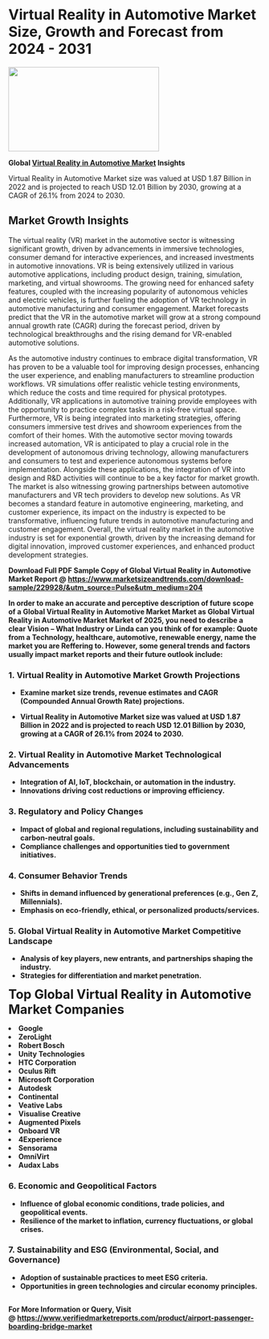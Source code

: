 <H1>Virtual Reality in Automotive Market Size, Growth and Forecast from 2024 - 2031</H1><img class="aligncenter size-medium wp-image-584254" src="https://thirdeyenews.in/wp-content/uploads/2024/09/Global-Market-Research-300x168.jpeg" alt="" width="300" height="168" /><p><strong>Global&nbsp;<a href="https://www.marketsizeandtrends.com/download-sample/229928/&amp;utm_source=Pulse&amp;utm_medium=204">Virtual Reality in Automotive Market</a> Insights</strong></p><p>Virtual Reality in Automotive Market size was valued at USD 1.87 Billion in 2022 and is projected to reach USD 12.01 Billion by 2030, growing at a CAGR of 26.1% from 2024 to 2030.</p><p><h2>Market Growth Insights</h2> <p>The virtual reality (VR) market in the automotive sector is witnessing significant growth, driven by advancements in immersive technologies, consumer demand for interactive experiences, and increased investments in automotive innovations. VR is being extensively utilized in various automotive applications, including product design, training, simulation, marketing, and virtual showrooms. The growing need for enhanced safety features, coupled with the increasing popularity of autonomous vehicles and electric vehicles, is further fueling the adoption of VR technology in automotive manufacturing and consumer engagement. Market forecasts predict that the VR in the automotive market will grow at a strong compound annual growth rate (CAGR) during the forecast period, driven by technological breakthroughs and the rising demand for VR-enabled automotive solutions.</p> <p><strong></strong></p> <p>As the automotive industry continues to embrace digital transformation, VR has proven to be a valuable tool for improving design processes, enhancing the user experience, and enabling manufacturers to streamline production workflows. VR simulations offer realistic vehicle testing environments, which reduce the costs and time required for physical prototypes. Additionally, VR applications in automotive training provide employees with the opportunity to practice complex tasks in a risk-free virtual space. Furthermore, VR is being integrated into marketing strategies, offering consumers immersive test drives and showroom experiences from the comfort of their homes. With the automotive sector moving towards increased automation, VR is anticipated to play a crucial role in the development of autonomous driving technology, allowing manufacturers and consumers to test and experience autonomous systems before implementation. Alongside these applications, the integration of VR into design and R&D activities will continue to be a key factor for market growth. The market is also witnessing growing partnerships between automotive manufacturers and VR tech providers to develop new solutions. As VR becomes a standard feature in automotive engineering, marketing, and customer experience, its impact on the industry is expected to be transformative, influencing future trends in automotive manufacturing and customer engagement. Overall, the virtual reality market in the automotive industry is set for exponential growth, driven by the increasing demand for digital innovation, improved customer experiences, and enhanced product development strategies.</p> <p><strong></p><p><span class=""><strong>Download Full PDF Sample Copy of Global Virtual Reality in Automotive Market Report</strong> @ <a href="https://www.marketsizeandtrends.com/download-sample/229928/&amp;utm_source=Pulse&amp;utm_medium=204" target="_blank">https://www.marketsizeandtrends.com/download-sample/229928/&amp;utm_source=Pulse&amp;utm_medium=204</a></span></p><p>In order to make an accurate and perceptive description of future scope of a Global&nbsp;Virtual Reality in Automotive Market Market as Global&nbsp;Virtual Reality in Automotive Market Market of 2025, you need to describe a clear Vision &ndash; What Industry or Linda can you think of for example: Quote from a Technology, healthcare, automotive, renewable energy, name the market you are Reffering to. However, some general trends and factors usually impact market reports and their future outlook include:</p><h3>1.&nbsp;<strong>Virtual Reality in Automotive Market Growth Projections</strong></h3><ul><li>Examine market size trends, revenue estimates and CAGR (Compounded Annual Growth Rate) projections.</li><li><p>Virtual Reality in Automotive Market size was valued at USD 1.87 Billion in 2022 and is projected to reach USD 12.01 Billion by 2030, growing at a CAGR of 26.1% from 2024 to 2030.</p></li></ul><h3>2.&nbsp;<strong>Virtual Reality in Automotive Market Technological Advancements</strong></h3><ul><li>Integration of AI, IoT, blockchain, or automation in the industry.</li><li>Innovations driving cost reductions or improving efficiency.</li></ul><h3>3.&nbsp;<strong>Regulatory and Policy Changes</strong></h3><ul><li>Impact of global and regional regulations, including sustainability and carbon-neutral goals.</li><li>Compliance challenges and opportunities tied to government initiatives.</li></ul><h3>4.&nbsp;<strong>Consumer Behavior Trends</strong></h3><ul><li>Shifts in demand influenced by generational preferences (e.g., Gen Z, Millennials).</li><li>Emphasis on eco-friendly, ethical, or personalized products/services.</li></ul><h3>5.&nbsp;<strong>Global Virtual Reality in Automotive Market Competitive Landscape</strong></h3><ul><li>Analysis of key players, new entrants, and partnerships shaping the industry.</li><li>Strategies for differentiation and market penetration.</li></ul><p data-pm-slice="1 1 []"><span style="color: inherit; font-family: inherit; font-size: 25px;">Top Global Virtual Reality in Automotive Market Companies</span></p><div class="" data-test-id=""><p><li>Google</li><li> ZeroLight</li><li> Robert Bosch</li><li> Unity Technologies</li><li> HTC Corporation</li><li> Oculus Rift</li><li> Microsoft Corporation</li><li> Autodesk</li><li> Continental</li><li> Veative Labs</li><li> Visualise Creative</li><li> Augmented Pixels</li><li> Onboard VR</li><li> 4Experience</li><li> Sensorama</li><li> OmniVirt</li><li> Audax Labs</li></p></div><h3>6.&nbsp;<strong>Economic and Geopolitical Factors</strong></h3><ul><li>Influence of global economic conditions, trade policies, and geopolitical events.</li><li>Resilience of the market to inflation, currency fluctuations, or global crises.</li></ul><h3>7.&nbsp;<strong>Sustainability and ESG (Environmental, Social, and Governance)</strong></h3><ul><li>Adoption of sustainable practices to meet ESG criteria.</li><li>Opportunities in green technologies and circular economy principles.</li></ul><h2><strong style="font-size: 14px;">For More Information or Query, Visit @&nbsp;</strong><a style="background-color: #ffffff; font-size: 14px;" href="https://www.marketsizeandtrends.com/report/virtual-reality-in-automotive-market/" target="_blank">https://www.verifiedmarketreports.com/product/airport-passenger-boarding-bridge-market</a></h2>
